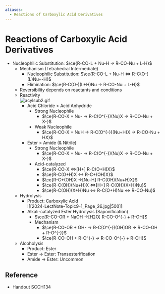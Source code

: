 ```yaml
---
aliases:
  - Reactions of Carboxylic Acid Derivatives
---
```


# Reactions of Carboxylic Acid Derivatives

- Nucleophilic Substitution: $\ce{R-CO-L + Nu-H -> R-CO-Nu + L-H}$
	- Mechanism (Tetrahedral Intermediate)
		- Nucleophilic Substitution: $\ce{R-CO-L + Nu-H <=> R-C(O-)(L)Nu+-H}$
		- Elimination: $\ce{R-C(O-)(L+H)Nu -> R-CO-Nu + L-H}$
	- Reversibility depends on reactants and conditions
	- Reactivity  
	  ![acylsub2.gif](https://www2.chemistry.msu.edu/faculty/reusch/virttxtjml/Images2/acylsub2.gif)
		- Acid Chloride > Acid Anhydride
			- Strong Nucleophile
				- $\ce{R-CO-X + Nu- -> R-C(O^{-})(Nu)X -> R-CO-Nu + X-}$
			- Weak Nucleophile
				- $\ce{R-CO-X + NuH -> R-C(O^{-})(Nu+H)X -> R-CO-Nu + HX}$
		- Ester > Amide (& Nitrile)
			- Strong Nucleophile
				- $\ce{R-CO-X + Nu- -> R-C(O^{-})(Nu)X -> R-CO-Nu + X-}$
			- Acid-catalyzed
				- $\ce{R-CO-X <=>[H+] R-C(O+H)X}$
				- $\ce{R-C(O+H)X <-> R-C+(OH)X}$
				- $\ce{R-C+(OH)X ->[Nu-H] R-C(OH)(Nu+H)X}$
				- $\ce{R-C(OH)(Nu+H)X <=>[H+] R-C(OH)(X+H)Nu}$
				- $\ce{R-C(OH)(X+H)Nu <=> R-C(O+H)Nu <=> R-CO-Nu}$
	- Hydrolysis
		- Product: Carboxylic Acid  
		  ![[2024-LectNote-Topic9-1_Page_26.jpg|500]]
		- Alkali-catalyzed Ester Hydrolysis (Saponification)
			- $\ce{R-CO-OR + NaOH ->[H2O] R-CO-O^{-} + R-OH}$
			- Mechanism
				- $\ce{R-CO-OR + OH- -> R-C(O^{-})(OH)OR -> R-CO-OH + R-O^{-}}$
				- $\ce{R-CO-OH + R-O^{-} -> R-CO-O^{-} + R-OH}$
	- Alcoholysis
		- Product: Ester
		- Ester → Ester: Transesterification
		- Amide → Ester: Uncommon

## Reference

- Handout SCCH134

